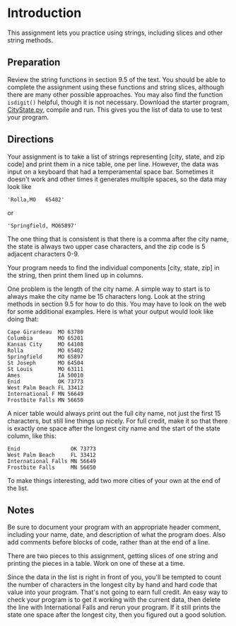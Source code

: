 # Introduction
This assignment lets you practice using strings, including slices and other string methods.

## Preparation
Review the string functions in section 9.5 of the text. You should be able to complete the assignment using these functions and string slices, although there are many other possible approaches. You may also find the function `isdigit()` helpful, though it is not necessary. Download the starter program, [CityState.py](./CityState.py), compile and run. This gives you the list of data to use to test your program.

## Directions
Your assignment is to take a list of strings representing [city, state, and zip code] and print them in a nice table, one per line. However, the data was input on a keyboard that had a temperamental space bar. Sometimes it doesn't work and other times it generates multiple spaces, so the data may look like
```
'Rolla,MO   65402'
```
or
```
'Springfield, MO65897'
```
The one thing that is consistent is that there is a comma after the city name, the state is always two upper case characters, and the zip code is 5 adjacent characters 0-9.

Your program needs to find the individual components [city, state, zip] in the string, then print them lined up in columns.

One problem is the length of the city name. A simple way to start is to always make the city name be 15 characters long. Look at the string methods in section 9.5 for how to do this. You may have to look on the web for some additional examples. Here is what your output would look like doing that:
```
Cape Girardeau  MO 63780
Columbia        MO 65201
Kansas City     MO 64108
Rolla           MO 65402
Springfield     MO 65897
St Joseph       MO 64504
St Louis        MO 63111
Ames            IA 50010
Enid            OK 73773
West Palm Beach FL 33412
International F MN 56649
Frostbite Falls MN 56650
```
A nicer table would always print out the full city name, not just the first 15 characters, but still line things up nicely. For full credit, make it so that there is exactly one space after the longest city name and the start of the state column, like this:
```
Enid                OK 73773
West Palm Beach     FL 33412
International Falls MN 56649
Frostbite Falls     MN 56650
```
To make things interesting, add two more cities of your own at the end of the list.

## Notes
Be sure to document your program with an appropriate header comment, including your name, date, and description of what the program does. Also add comments before blocks of code, rather than at the end of a line.

There are two pieces to this assignment, getting slices of one string and printing the pieces in a table. Work on one of these at a time.

Since the data in the list is right in front of you, you'll be tempted to count the number of characters in the longest city by hand and hard code that value into your program. That's not going to earn full credit. An easy way to check your program is to get it working with the current data, then delete the line with International Falls and rerun your program. If it still prints the state one space after the longest city, then you figured out a good solution.
